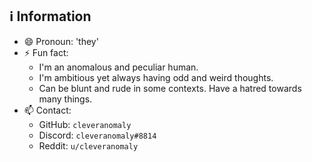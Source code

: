 ## ℹ Information
- 😄 Pronoun: 'they'
- ⚡ Fun fact:
  + I'm an anomalous and peculiar human. 
  + I'm ambitious yet always having odd and weird thoughts.
  + Can be blunt and rude in some contexts. Have a hatred towards many things.
- 📫 Contact:
  + GitHub: `cleveranomaly`
  + Discord: `cleveranomaly#8814`
  + Reddit: `u/cleveranomaly`
